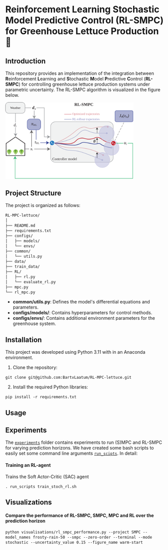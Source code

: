 # Reinforcement Learning Stochastic Model Predictive Control (RL-SMPC) for Greenhouse Lettuce Production 🥬

## Introduction

This repository provides an implementation of the integration between **R**einforcement **L**earning and **S**tochastic **M**odel **P**redictive **C**ontrol (**RL-SMPC**) for controlling greenhouse lettuce production systems under parametric uncertainty. The RL-SMPC algorithm is visualized in the figure below.

<img src="images/rl-smpc-sketch.svg" alt="RL-SMPC Framework" width="400"/>


## Project Structure

The project is organized as follows:

```
RL-MPC-lettuce/
│
├── README.md
├── requirements.txt
├── configs/
│   ├── models/
│   └── envs/
├── common/
│   └── utils.py
├── data/
├── train_data/
├── RL/
│   ├── rl.py
│   └── evaluate_rl.py
├── mpc.py
└── rl_mpc.py
```

- **common/utils.py**: Defines the model's differential equations and parameters.
- **configs/models/**: Contains hyperparameters for control methods.
- **configs/envs/**: Contains additional environment parameters for the greenhouse system.

## Installation

This project was developed using Python 3.11 with in an Anaconda environment.

1. Clone the repository:
```shell
git clone git@github.com:BartvLaatum/RL-MPC-lettuce.git
```

2. Install the required Python libraries:
```shell
pip install -r requirements.txt
```

## Usage

## Experiments

The [`experiments`](./experiments/) folder contains experiments to run (S)MPC and RL-SMPC for varying prediction horizons. We have created some bash scripts to easily set some command line arguments [`run_scipts`](./run_scripts/). In detail:

#### Training an RL-agent
Trains the Soft Actor-Critic (SAC) agent 
```
. run_scripts train_stoch_rl.sh
```

## Visualizations



#### Compare the performance of RL-SMPC, SMPC, MPC and RL over the prediction horizon

```shell
python visualisations/rl_smpc_performance.py --project SMPC --model_names frosty-rain-50 --smpc --zero-order --terminal --mode stochastic --uncertainty_value 0.15 --figure_name warm-start
```

<!-- ## Results

### Deterministic case
Example performance of varying horizons in the RL-MPC framework:

![Performance comparison of different prediction horizons](figures/matching-thesis/deterministic/rl-tanh-relu-thesis-mpc-v4.png)


### Stochastic case
Example performance of varying horizons in the RL-MPC framework:

![Performance comparison of different prediction horizons](figures/matching-thesis/stochastic/thesis-agent.png) -->

